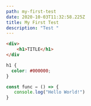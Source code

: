 ```yaml
---
path: my-first-test
date: 2020-10-03T11:32:58.225Z
title: My First Test
description: "Test "
---
```

```html
<div>
    <h1>TITLE</h1>
</div
```

```css
h1 {
  color: #000000;
}
```

```js
const func = () => {
   console.log("Hello World!")
}


